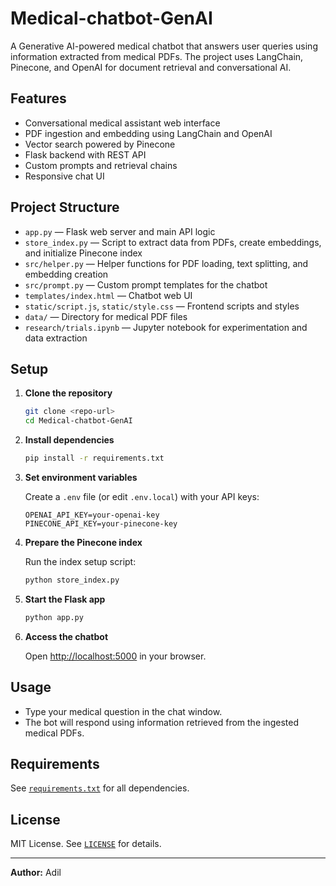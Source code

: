 # Medical-chatbot-GenAI

A Generative AI-powered medical chatbot that answers user queries using information extracted from medical PDFs. The project uses LangChain, Pinecone, and OpenAI for document retrieval and conversational AI.

## Features

- Conversational medical assistant web interface
- PDF ingestion and embedding using LangChain and OpenAI
- Vector search powered by Pinecone
- Flask backend with REST API
- Custom prompts and retrieval chains
- Responsive chat UI

## Project Structure

- `app.py` — Flask web server and main API logic
- `store_index.py` — Script to extract data from PDFs, create embeddings, and initialize Pinecone index
- `src/helper.py` — Helper functions for PDF loading, text splitting, and embedding creation
- `src/prompt.py` — Custom prompt templates for the chatbot
- `templates/index.html` — Chatbot web UI
- `static/script.js`, `static/style.css` — Frontend scripts and styles
- `data/` — Directory for medical PDF files
- `research/trials.ipynb` — Jupyter notebook for experimentation and data extraction

## Setup

1. **Clone the repository**

   ```sh
   git clone <repo-url>
   cd Medical-chatbot-GenAI
   ```

2. **Install dependencies**

   ```sh
   pip install -r requirements.txt
   ```

3. **Set environment variables**

   Create a `.env` file (or edit `.env.local`) with your API keys:

   ```
   OPENAI_API_KEY=your-openai-key
   PINECONE_API_KEY=your-pinecone-key
   ```

4. **Prepare the Pinecone index**

   Run the index setup script:

   ```sh
   python store_index.py
   ```

5. **Start the Flask app**

   ```sh
   python app.py
   ```

6. **Access the chatbot**

   Open [http://localhost:5000](http://localhost:5000) in your browser.

## Usage

- Type your medical question in the chat window.
- The bot will respond using information retrieved from the ingested medical PDFs.

## Requirements

See [`requirements.txt`](requirements.txt) for all dependencies.

## License

MIT License. See [`LICENSE`](LICENSE) for details.

---

**Author:** Adil